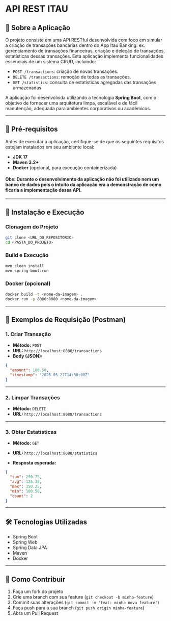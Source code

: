 
# API REST ITAU

## 📘 Sobre a Aplicação

O projeto **<API REST ITAU>** consiste em uma API RESTful desenvolvida com foco em simular a criação de transações bancárias dentro do App Itau Banking: ex. gerenciamento de transações financeiras, criação e deleção de transações, estatísticas dessas transações. Esta aplicação implementa funcionalidades essenciais de um sistema CRUD, incluindo:

- `POST /transactions`: criação de novas transações.
- `DELETE /transactions`: remoção de todas as transações.
- `GET /statistics`: consulta de estatísticas agregadas das transações armazenadas.

A aplicação foi desenvolvida utilizando a tecnologia **Spring Boot**, com o objetivo de fornecer uma arquitetura limpa, escalável e de fácil manutenção, adequada para ambientes corporativos ou acadêmicos.

---

## 🔧 Pré-requisitos

Antes de executar a aplicação, certifique-se de que os seguintes requisitos estejam instalados em seu ambiente local:

- **JDK 17**
- **Maven 3.2+**
- **Docker** (opcional, para execução containerizada)

#### Obs: Durante o desenvolvimento da aplicação não foi utilizado nem um banco de dados pois o intuito da aplicação era a demonstração de como ficaria a implementação dessa API.

---

## 🧪 Instalação e Execução

### Clonagem do Projeto

```bash
git clone <URL_DO_REPOSITORIO>
cd <PASTA_DO_PROJETO>
```

### Build e Execução

```bash
mvn clean install
mvn spring-boot:run
```

### Docker (opcional)

```bash
docker build -t <nome-da-imagem> .
docker run -p 8080:8080 <nome-da-imagem>
```

---

## 🚀 Exemplos de Requisição (Postman)

### 1. Criar Transação

- **Método:** `POST`
- **URL:** `http://localhost:8080/transactions`
- **Body (JSON):**
```json
{
  "amount": 100.50,
  "timestamp": "2025-05-27T14:30:00Z"
}
```

---

### 2. Limpar Transações

- **Método:** `DELETE`
- **URL:** `http://localhost:8080/transactions`

---

### 3. Obter Estatísticas

- **Método:** `GET`
- **URL:** `http://localhost:8080/statistics`

- **Resposta esperada:**
```json
{
  "sum": 250.75,
  "avg": 125.38,
  "max": 150.25,
  "min": 100.50,
  "count": 2
}
```

---

## 🛠️ Tecnologias Utilizadas

- Spring Boot
- Spring Web
- Spring Data JPA
- Maven
- Docker

---

## 🤝 Como Contribuir

1. Faça um fork do projeto
2. Crie uma branch com sua feature (`git checkout -b minha-feature`)
3. Commit suas alterações (`git commit -m 'feat: minha nova feature'`)
4. Faça push para a sua branch (`git push origin minha-feature`)
5. Abra um Pull Request
